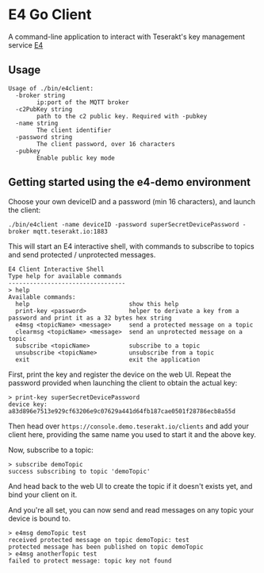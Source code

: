 # E4 Go Client

A command-line application to interact with Teserakt's key management service [E4](https://teserakt.io/#e4)

## Usage

```
Usage of ./bin/e4client:
  -broker string
        ip:port of the MQTT broker
  -c2PubKey string
        path to the c2 public key. Required with -pubkey
  -name string
        The client identifier
  -password string
        The client password, over 16 characters
  -pubkey
        Enable public key mode
```

## Getting started using the e4-demo environment

Choose your own deviceID and a password (min 16 characters), and launch the client:
```
./bin/e4client -name deviceID -password superSecretDevicePassword -broker mqtt.teserakt.io:1883
```

This will start an E4 interactive shell, with commands to subscribe to topics and send protected / unprotected messages.

```
E4 Client Interactive Shell
Type help for available commands
---------------------------------
> help
Available commands:
  help                            show this help
  print-key <password>            helper to derivate a key from a password and print it as a 32 bytes hex string
  e4msg <topicName> <message>     send a protected message on a topic
  clearmsg <topicName> <message>  send an unprotected message on a topic
  subscribe <topicName>           subscribe to a topic
  unsubscribe <topicName>         unsubscribe from a topic
  exit                            exit the application
```

First, print the key and register the device on the web UI. Repeat the password provided when launching the client to obtain the actual key:

```
> print-key superSecretDevicePassword
device key: a83d896e7513e929cf63206e9c07629a441d64fb187cae0501f28786ecb8a55d
```

Then head over `https://console.demo.teserakt.io/clients` and add your client here, providing the same name you used to start it and the above key.

Now, subscribe to a topic:
```
> subscribe demoTopic
success subscribing to topic 'demoTopic'
```

And head back to the web UI to create the topic if it doesn't exists yet, and bind your client on it.

And you're all set, you can now send and read messages on any topic your device is bound to.

```
> e4msg demoTopic test
received protected message on topic demoTopic: test
protected message has been published on topic demoTopic
> e4msg anotherTopic test
failed to protect message: topic key not found
```
